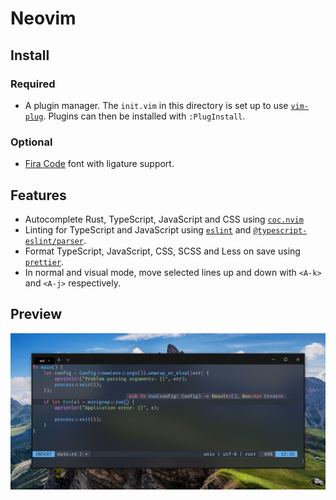 # Neovim

## Install

### Required
* A plugin manager. The `init.vim` in this directory is set up to use [`vim-plug`](https://github.com/junegunn/vim-plug). Plugins can then be installed with `:PlugInstall`.

### Optional
* [Fira Code](https://github.com/tonsky/FiraCode) font with ligature support.

## Features
* Autocomplete Rust, TypeScript, JavaScript and CSS using [`coc.nvim`](https://github.com/neoclide/coc.nvim)
* Linting for TypeScript and JavaScript using [`eslint`](https://github.com/eslint/eslint) and [`@typescript-eslint/parser`](https://github.com/typescript-eslint/typescript-eslint).
* Format TypeScript, JavaScript, CSS, SCSS and Less on save using [`prettier`](https://github.com/prettier/prettier).
* In normal and visual mode, move selected lines up and down with `<A-k>` and `<A-j>` respectively.

## Preview
![Screenshot of editor](./../../images/editor_nvim.jpg)

